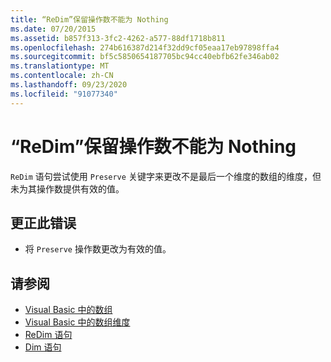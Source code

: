 ```yaml
---
title: “ReDim”保留操作数不能为 Nothing
ms.date: 07/20/2015
ms.assetid: b857f313-3fc2-4262-a577-88df1718b811
ms.openlocfilehash: 274b616387d214f32dd9cf05eaa17eb97898ffa4
ms.sourcegitcommit: bf5c5850654187705bc94cc40ebfb62fe346ab02
ms.translationtype: MT
ms.contentlocale: zh-CN
ms.lasthandoff: 09/23/2020
ms.locfileid: "91077340"
---
```

# <a name="redim-preserve-operand-cannot-be-nothing"></a>“ReDim”保留操作数不能为 Nothing

`ReDim` 语句尝试使用 `Preserve` 关键字来更改不是最后一个维度的数组的维度，但未为其操作数提供有效的值。  
  
## <a name="to-correct-this-error"></a>更正此错误  
  
- 将 `Preserve` 操作数更改为有效的值。  
  
## <a name="see-also"></a>请参阅

- [Visual Basic 中的数组](../programming-guide/language-features/arrays/index.md)
- [Visual Basic 中的数组维度](../programming-guide/language-features/arrays/array-dimensions.md)
- [ReDim 语句](../language-reference/statements/redim-statement.md)
- [Dim 语句](../language-reference/statements/dim-statement.md)
